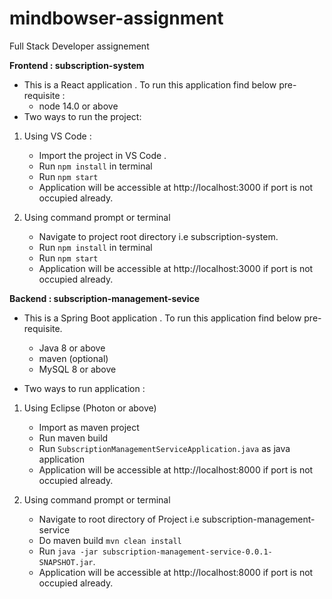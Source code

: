 # mindbowser-assignment
Full Stack Developer assignement 

**Frontend : subscription-system**

* This is a React application . To run this application find below pre-requisite : 
  - node 14.0 or above 
* Two ways to run the project: 
1. Using VS Code : 
    - Import the project in VS Code .
    - Run `npm install` in terminal
    - Run `npm start` 
    - Application will be accessible at http://localhost:3000 if port is not occupied already.
  
2. Using command prompt or terminal
    - Navigate to project root directory i.e subscription-system.
    - Run `npm install` in terminal
    - Run `npm start` 
    - Application will be accessible at http://localhost:3000 if port is not occupied already.
  
  **Backend : subscription-management-sevice**
  
  * This is a Spring Boot application . To run this application find below pre-requisite.
    - Java 8 or above
    - maven (optional)
    - MySQL 8 or above
    
  * Two ways to run application : 
  
  1.  Using Eclipse (Photon or above)
      - Import as maven project 
      - Run maven build
      - Run `SubscriptionManagementServiceApplication.java` as java application
      - Application will be accessible at http://localhost:8000 if port is not occupied already.
      
  2. Using command prompt or terminal
      - Navigate to root directory of Project i.e subscription-management-service
      - Do maven build  `mvn clean install`
      - Run `java -jar subscription-management-service-0.0.1-SNAPSHOT.jar`.
      - Application will be accessible at http://localhost:8000 if port is not occupied already.
      
   
